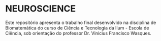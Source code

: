 # NEUROSCIENCE
Este repositório apresenta o trabalho final desenvolvido na disciplina de Biomatemática do curso de Ciência e Tecnologia da Ilum - Escola de Ciência, sob orientação do professor Dr. Vinicius Francisco Wasques.
